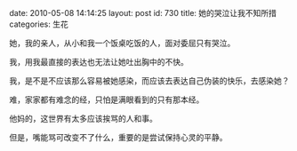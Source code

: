 date: 2010-05-08 14:14:25
layout: post
id: 730
title: 她的哭泣让我不知所措
categories: 生花

她，我的亲人，从小和我一个饭桌吃饭的人，面对委屈只有哭泣。

我，用我最直接的表达也无法让她吐出胸中的不快。

我，是不是不应该那么容易被她感染，而应该去表达自己伪装的快乐，去感染她？

难，家家都有难念的经，只怕是满眼看到的只有那本经。

他妈的，这世界有太多应该挨骂的人和事。

但是，嘴能骂可改变不了什么，重要的是尝试保持心灵的平静。
